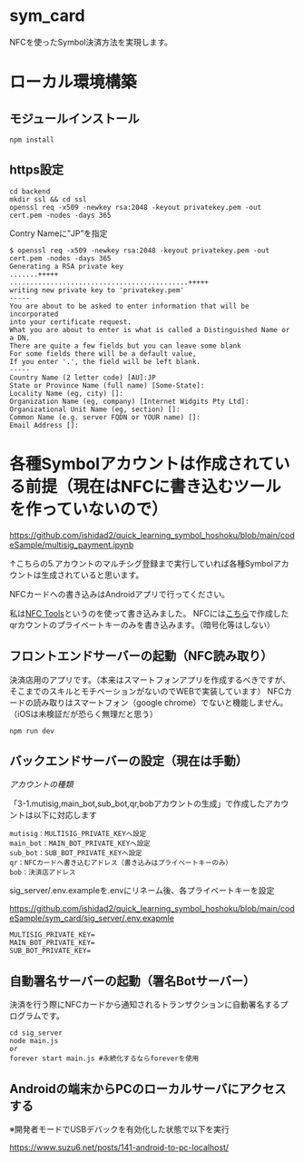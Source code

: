 # sym_card

NFCを使ったSymbol決済方法を実現します。


# ローカル環境構築

## モジュールインストール
```
npm install
```

## https設定

```
cd backend
mkdir ssl && cd ssl
openssl req -x509 -newkey rsa:2048 -keyout privatekey.pem -out cert.pem -nodes -days 365
```

Contry Nameに”JP”を指定

```
$ openssl req -x509 -newkey rsa:2048 -keyout privatekey.pem -out cert.pem -nodes -days 365
Generating a RSA private key
.......+++++
............................................+++++
writing new private key to 'privatekey.pem'
-----
You are about to be asked to enter information that will be incorporated
into your certificate request.
What you are about to enter is what is called a Distinguished Name or a DN.
There are quite a few fields but you can leave some blank
For some fields there will be a default value,
If you enter '.', the field will be left blank.
-----
Country Name (2 letter code) [AU]:JP
State or Province Name (full name) [Some-State]:
Locality Name (eg, city) []:
Organization Name (eg, company) [Internet Widgits Pty Ltd]:
Organizational Unit Name (eg, section) []:
Common Name (e.g. server FQDN or YOUR name) []:
Email Address []:
```

# 各種Symbolアカウントは作成されている前提（現在はNFCに書き込むツールを作っていないので）

https://github.com/ishidad2/quick_learning_symbol_hoshoku/blob/main/codeSample/multisig_payment.ipynb

↑こちらの5.アカウントのマルチシグ登録まで実行していれば各種Symbolアカウントは生成されていると思います。

NFCカードへの書き込みはAndroidアプリで行ってください。

私は[NFC Tools](https://play.google.com/store/apps/details?id=com.wakdev.wdnfc&hl=ja&gl=US)というのを使って書き込みました。
NFCには[こちら](https://github.com/ishidad2/quick_learning_symbol_hoshoku/blob/main/codeSample/multisig_payment.ipynb)で作成したqrカウントのプライベートキーのみを書き込みます。（暗号化等はしない）


## フロントエンドサーバーの起動（NFC読み取り）

決済店用のアプリです。（本来はスマートフォンアプリを作成するべきですが、そこまでのスキルとモチベーションがないのでWEBで実装しています）
NFCカードの読み取りはスマートフォン（google chrome）でないと機能しません。（iOSは未検証だが恐らく無理だと思う）

```
npm run dev
```

## バックエンドサーバーの設定（現在は手動）


*アカウントの種類*

「3-1.mutisig,main_bot,sub_bot,qr,bobアカウントの生成」で作成したアカウントは以下に対応します

```
mutisig：MULTISIG_PRIVATE_KEYへ設定
main_bot：MAIN_BOT_PRIVATE_KEYへ設定
sub_bot：SUB_BOT_PRIVATE_KEYへ設定
qr：NFCカードへ書き込むアドレス（書き込みはプライベートキーのみ）
bob：決済店アドレス
```

sig_server/.env.exampleを.envにリネーム後、各プライベートキーを設定

https://github.com/ishidad2/quick_learning_symbol_hoshoku/blob/main/codeSample/sym_card/sig_server/.env.exapmle


```
MULTISIG_PRIVATE_KEY=
MAIN_BOT_PRIVATE_KEY=
SUB_BOT_PRIVATE_KEY=
```


## 自動署名サーバーの起動（署名Botサーバー）

決済を行う際にNFCカードから通知されるトランザクションに自動署名するプログラムです。

```
cd sig_server
node main.js
or
forever start main.js #永続化するならforeverを使用
```

## Androidの端末からPCのローカルサーバにアクセスする

※開発者モードでUSBデバックを有効化した状態で以下を実行

https://www.suzu6.net/posts/141-android-to-pc-localhost/